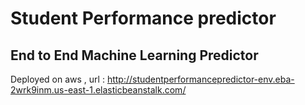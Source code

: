 # Student Performance predictor

## End to End Machine Learning Predictor


Deployed on aws ,
url : http://studentperformancepredictor-env.eba-2wrk9inm.us-east-1.elasticbeanstalk.com/